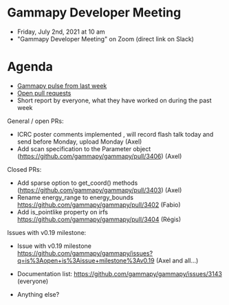 # Gammapy Developer Meeting

* Friday, July 2nd, 2021 at 10 am
* "Gammapy Developer Meeting" on Zoom (direct link on Slack)
# Agenda

* [Gammapy pulse from last week](https://github.com/gammapy/gammapy/pulse)
* [Open pull requests](https://github.com/gammapy/gammapy/pulls)
* Short report by everyone, what they have worked on during the past week 


General / open PRs:
* ICRC poster comments implemented , will record flash talk today and send before Monday, upload Monday (Axel)
* Add scan specification to the Parameter object (https://github.com/gammapy/gammapy/pull/3406) (Axel)

Closed PRs:
* Add sparse option to get_coord() methods (https://github.com/gammapy/gammapy/pull/3403) (Axel)
* Rename energy_range to energy_bounds https://github.com/gammapy/gammapy/pull/3402 (Fabio)
* Add is_pointlike property on irfs https://github.com/gammapy/gammapy/pull/3404 (Régis)

Issues with v0.19 milestone:
* Issue with v0.19 milestone https://github.com/gammapy/gammapy/issues?q=is%3Aopen+is%3Aissue+milestone%3Av0.19 (Axel and all...)


* Documentation list: https://github.com/gammapy/gammapy/issues/3143 (everyone)
* Anything else?
